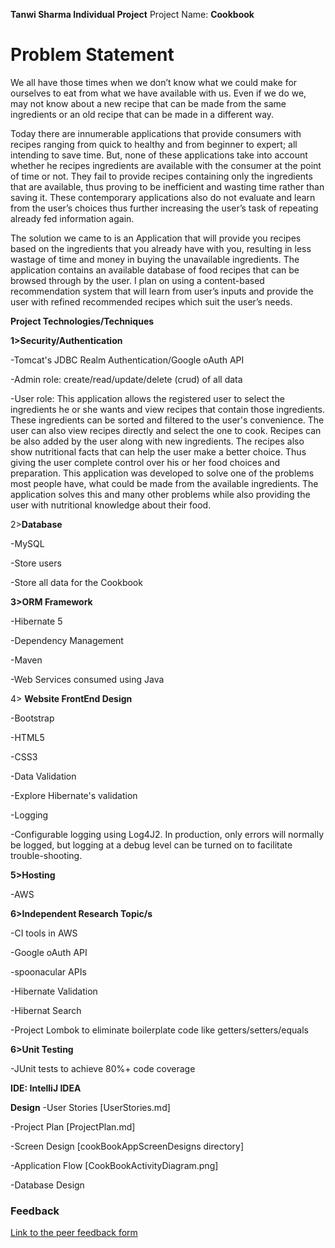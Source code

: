 **Tanwi Sharma Individual Project**
Project Name: **Cookbook**

Problem Statement
=================
We all have those times when we don’t know what we could make for ourselves
to eat from what we have available with us. Even if we do we, may not know
about a new recipe that can be made from the same ingredients or an old 
recipe that can be made in a different way.

Today there are innumerable applications that provide consumers with 
recipes ranging from quick to healthy and from beginner to expert; all 
intending to save time. But, none of these applications take into account 
whether he recipes ingredients are available with the consumer at the 
point of time or not. They fail to provide recipes containing only the 
ingredients that are available, thus proving to be inefficient and wasting
time rather than saving it. These contemporary applications also do not 
evaluate and learn from the user’s choices thus further increasing the 
user’s task of repeating already fed information again. 

The solution we came to is an Application that will provide you recipes 
based on the ingredients that you already have with you, resulting in 
less wastage of time and money in buying the unavailable ingredients. 
The application contains an available database of food recipes that can be 
browsed through by the user.
I plan on using a content-based recommendation system that will learn 
from user’s inputs and provide the user with refined recommended recipes 
which suit the user’s needs.


**Project Technologies/Techniques**

**1>Security/Authentication**

-Tomcat's JDBC Realm Authentication/Google oAuth API

-Admin role: create/read/update/delete (crud) of all data

-User role: This application allows the registered user to select the ingredients he 
or she wants and view recipes that contain those ingredients. These
ingredients can be sorted and filtered to the user's convenience. The 
user can also view recipes directly and select the one to cook. Recipes 
can be also added by the user along with new ingredients. The recipes also
show nutritional facts that can help the user make a better choice. Thus 
giving the user complete control over his or her food choices and 
preparation. This application was developed to solve one of the problems 
most people have, what could be made from the available ingredients. 
The application solves this and many other problems while also providing 
the user with nutritional knowledge about their food.

2>**Database**

-MySQL

-Store users 

-Store all data for the Cookbook 

**3>ORM Framework**

-Hibernate 5

-Dependency Management

-Maven

-Web Services consumed using Java

4> **Website FrontEnd Design**

-Bootstrap

-HTML5

-CSS3

-Data Validation

-Explore Hibernate's validation

-Logging

-Configurable logging using Log4J2. In production, only errors will normally be logged, 
but logging at a debug level can be turned on to facilitate trouble-shooting.

**5>Hosting**

-AWS

**6>Independent Research Topic/s**

-CI tools in AWS

-Google oAuth API

-spoonacular APIs

-Hibernate Validation

-Hibernat Search

-Project Lombok to eliminate boilerplate code like getters/setters/equals

**6>Unit Testing**

-JUnit tests to achieve 80%+ code coverage

**IDE: IntelliJ IDEA**

**Design**
-User Stories [UserStories.md]

-Project Plan [ProjectPlan.md]

-Screen Design [cookBookAppScreenDesigns directory]

-Application Flow [CookBookActivityDiagram.png]

-Database Design 

### Feedback

[Link to the peer feedback form](Feedback.md)